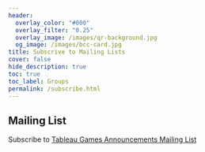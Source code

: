 ```yaml
---
header:
  overlay_color: "#000"
  overlay_filter: "0.25"
  overlay_image: /images/qr-background.jpg
  og_image: /images/bcc-card.jpg
title: Subscrive to Mailing Lists
cover: false
hide_description: true
toc: true
toc_label: Groups
permalink: /subscribe.html
---
```


## Mailing List

Subscribe to [Tableau Games Announcements Mailing List](https://dyvershands.page.link/85EH)
